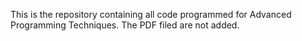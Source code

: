 This is the repository containing all code programmed for Advanced Programming 
Techniques. The PDF filed are not added.
